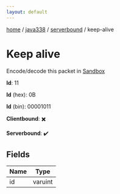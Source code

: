 ```yaml
---
layout: default
---
```


[home](/)  /  [java338](/protocol/java338)  /  [serverbound](/protocol/java338/serverbound)  /  keep-alive

# Keep alive

Encode/decode this packet in [Sandbox](../../../sandbox/java338#Serverbound.KeepAlive)

**Id**: 11

**Id** (hex): 0B

**Id** (bin): 00001011

**Clientbound**: ✖️

**Serverbound**: ✔️

## Fields

Name | Type
---|---
id | varuint

